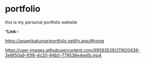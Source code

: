 # portfolio
this is my personal portfolio website


***Link**:-

https://anamikakumariportfolio.netlify.app/#home


https://user-images.githubusercontent.com/99593529/211820439-3e9f50a9-f0f6-4c20-94b5-779538e4eefb.mp4

